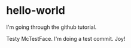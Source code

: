 # hello-world
I'm going through the github tutorial.

Testy McTestFace. I'm doing a test commit. Joy!
